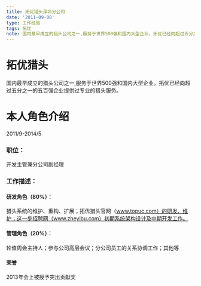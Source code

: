 ```yaml
---
title: 拓优猎头深圳分公司
date: '2011-09-08'
type: 工作经验
tags: 拓优
note: 国内最早成立的猎头公司之一,服务于世界500强和国内大型企业。拓优已经向超过五分之一的五百强企业提供过专业的猎头服务。
---
```

# 拓优猎头

国内最早成立的猎头公司之一,服务于世界500强和国内大型企业。拓优已经向超过五分之一的五百强企业提供过专业的猎头服务。

# 本人角色介绍

2011/9-2014/5

### 职位：

开发主管兼分公司副经理

### 工作描述：

#### 研发角色（80%）：
猎头系统的维护、重构、扩展；拓优猎头官网（www.topuc.com）的研发、维护；这一步招聘网（www.zheyibu.com）初期系统架构设计及中期开发工作。
#### 管理角色（20%）：
轮值周会主持人；参与公司高层会议；分公司员工的关系协调工作；其他等
#### 荣誉
2013年会上被授予突出贡献奖